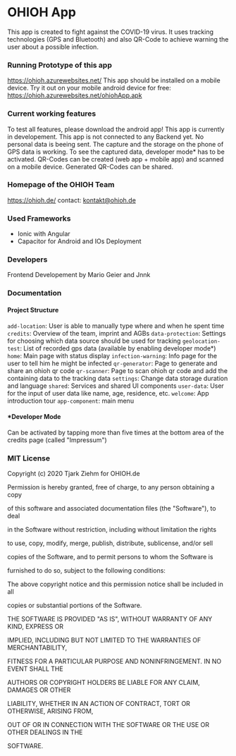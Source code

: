 # OHIOH App
This app is created to fight against the COVID-19 virus.
It uses tracking technologies (GPS and Bluetooth) and also QR-Code
to achieve warning the user about a possible infection.

### Running Prototype of this app
https://ohioh.azurewebsites.net/
This app should be installed on a mobile device.
Try it out on your mobile android device for free:
https://ohioh.azurewebsites.net/ohiohApp.apk

### Current working features
To test all features, please download the android app!
This app is currently in developement.
This app is not connected to any Backend yet.
No personal data is beeing sent.
The capture and the storage on the phone of GPS data is working.
To see the captured data, developer mode* has to be activated.
QR-Codes can be created (web app + mobile app) and scanned on a mobile device.
Generated QR-Codes can be shared.

### Homepage of the OHIOH Team
https://ohioh.de/
contact: kontakt@ohioh.de

### Used Frameworks
* Ionic with Angular
* Capacitor for Android and IOs Deployment

### Developers
Frontend Developement by Mario Geier and Jnnk

### Documentation
#### Project Structure
`add-location`: User is able to manually type where and when he spent time
`credits`: Overview of the team, imprint and AGBs
`data-protection`: Settings for choosing which data source should be used for tracking
`geolocation-test`: List of recorded gps data (available by enabling developer mode*)
`home`: Main page with status display
`infection-warning`: Info page for the user to tell him he might be infected
`qr-generator`: Page to generate and share an ohioh qr code
`qr-scanner`: Page to scan ohioh qr code and add the containing data to the tracking data
`settings`: Change data storage duration and language
`shared`: Services and shared UI components
`user-data`: User for the input of user data like name, age, residence, etc.
`welcome`: App introduction tour
`app-component`: main menu

#### *Developer Mode
Can be activated by tapping more than five times at the bottom area of the credits page (called "Impressum")

### MIT License

Copyright (c) 2020 Tjark Ziehm for OHIOH.de



Permission is hereby granted, free of charge, to any person obtaining a copy

of this software and associated documentation files (the "Software"), to deal

in the Software without restriction, including without limitation the rights

to use, copy, modify, merge, publish, distribute, sublicense, and/or sell

copies of the Software, and to permit persons to whom the Software is

furnished to do so, subject to the following conditions:



The above copyright notice and this permission notice shall be included in all

copies or substantial portions of the Software.



THE SOFTWARE IS PROVIDED "AS IS", WITHOUT WARRANTY OF ANY KIND, EXPRESS OR

IMPLIED, INCLUDING BUT NOT LIMITED TO THE WARRANTIES OF MERCHANTABILITY,

FITNESS FOR A PARTICULAR PURPOSE AND NONINFRINGEMENT. IN NO EVENT SHALL THE

AUTHORS OR COPYRIGHT HOLDERS BE LIABLE FOR ANY CLAIM, DAMAGES OR OTHER

LIABILITY, WHETHER IN AN ACTION OF CONTRACT, TORT OR OTHERWISE, ARISING FROM,

OUT OF OR IN CONNECTION WITH THE SOFTWARE OR THE USE OR OTHER DEALINGS IN THE

SOFTWARE.
